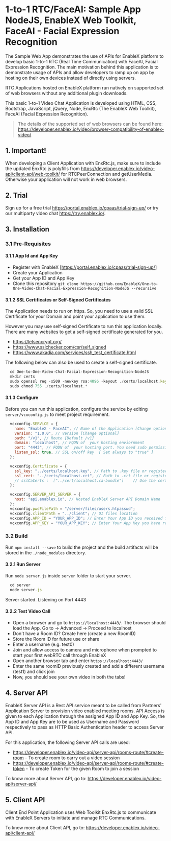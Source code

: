 # 1-to-1 RTC/FaceAI: Sample App NodeJS, EnableX Web Toolkit, FaceAI - Facial Expression Recognition

The Sample Web App demonstrates the use of APIs for EnableX platform to develop basic 1-to-1 RTC (Real Time Communication) with FaceAI, Facial Expression Recognition. The main motivation behind this application is to demonstrate usage of APIs and allow developers to ramp up on app by hosting on their own devices instead of directly using servers.

RTC Applications hosted on EnableX platform run natively on supported set of web browsers without any additional plugin downloads.

This basic 1-to-1 Video Chat Application is developed using HTML, CSS, Bootstrap, JavaScript, jQuery, Node, EnxRtc (The EnableX Web Toolkit), FaceAI (Facial Expression Recognition).

> The details of the supported set of web browsers can be found here:
> https://developer.enablex.io/video/browser-compatibility-of-enablex-video/


## 1. Important!

When developing a Client Application with EnxRtc.js, make sure to include the updated EnxRtc.js polyfills from https://developer.enablex.io/video-api/client-api/web-toolkit/ for RTCPeerConnection and getUserMedia. Otherwise your application will not work in web browsers.


## 2. Trial

Sign up for a free trial https://portal.enablex.io/cpaas/trial-sign-up/ or try our multiparty video chat https://try.enablex.io/.


## 3. Installation

### 3.1 Pre-Requisites

#### 3.1.1 App Id and App Key

- Register with EnableX [https://portal.enablex.io/cpaas/trial-sign-up/]
- Create your Application
- Get your App ID and App Key
- Clone this repository `git clone https://github.com/EnableX/One-to-One-Video-Chat-Facial-Expression-Recognition-NodeJS --recursive`

#### 3.1.2 SSL Certificates or Self-Signed Certificates

The Application needs to run on https. So, you need to use a valid SSL Certificate for your Domain and point your application to use them.

However you may use self-signed Certificate to run this application locally. There are many websites to get a self-signed certificate generated for you.

- https://letsencrypt.org/
- https://www.sslchecker.com/csr/self_signed
- https://www.akadia.com/services/ssh_test_certificate.html

The following below can also be used to create a self-signed certificate.

```javascript
  cd One-to-One-Video-Chat-Facial-Expression-Recognition-NodeJS
  mkdir certs
  sudo openssl req -x509 -newkey rsa:4096 -keyout ./certs/localhost.key -out ./certs/localhost.crt -days 10000 -nodes
  sudo chmod 755 ./certs/localhost.*
```

#### 3.1.3 Configure

Before you can run this application, configure the service by editing `server/vcxconfig.js` to meet project requirement.

```javascript
  vcxconfig.SERViCE = {
    name: "EnableX - FaceAI", // Name of the Application [Change optional]
    version: "1.0.0", // Version [Change optional]
    path: "/v1", // Route [Default /v1]
    domain: "localhost", // FQDN of  your hosting enviornment
    port: "4443", // FQDN of  your hosting port. You need sudo permission if you want to use standard 443
    listen_ssl: true, // SSL on/off key  [ Set always to "true" ]
  };

  vcxconfig.Certificate = {
    ssl_key: "../certs/localhost.key", // Path to .key file or registered key
    ssl_cert: "../certs/localhost.crt", // Path to .crt file or registered crt
    // sslCaCerts :  ["../cert/localhost.ca-bundle"]    // Use the certificate CA[chain] [self signed or registered]
  };

  vcxconfig.SERVER_API_SERVER = {
    host: "api.enablex.io", // Hosted EnableX Server API Domain Name
  };
  vcxconfig.pwdFilePath = "/server/files/users.htpasswd";
  vcxconfig.clientPath = "../client"; // UI files location
  vcxconfig.APP_ID = "YOUR_APP_ID"; // Enter Your App ID you received from registered email
  vcxconfig.APP_KEY = "YOUR_APP_KEY"; // Enter Your App Key you have received from registered email
```

### 3.2 Build

Run `npm install --save` to build the project and the build artifacts will be stored in the `./node_modules` directory.

#### 3.2.1 Run Server

Run `node server.js` inside `server` folder to start your server.
```javascript
  cd server
  node server.js
```
Server started. Listening on Port 4443

#### 3.2.2 Test Video Call

- Open a browser and go to `https://localhost:4443/`. The browser should load the App. Go to -> Advanced -> Proceed to localhost
- Don't have a Room ID? Create here (create a new RoomID)
- Store the Room ID for future use or share
- Enter a username (e.g. test0)
- Join and allow access to camera and microphone when prompted to start your first webRTC call through EnableX
- Open another browser tab and enter `https://localhost:4443/`
- Enter the same roomID previously created and add a different username (test1) and click join
- Now, you should see your own video in both the tabs!

## 4. Server API

EnableX Server API is a Rest API service meant to be called from Partners' Application Server to provision video enabled
meeting rooms. API Access is given to each Application through the assigned App ID and App Key. So, the App ID and App Key
are to be used as Username and Password respectively to pass as HTTP Basic Authentication header to access Server API.

For this application, the following Server API calls are used:
* https://developer.enablex.io/video-api/server-api/rooms-route/#create-room - To create room to carry out a video session
* https://developer.enablex.io/video-api/server-api/rooms-route/#create-token - To create Token for the given Room to join a session

To know more about Server API, go to:
https://developer.enablex.io/video-api/server-api/


## 5. Client API

Client End Point Application uses Web Toolkit EnxRtc.js to communicate with EnableX Servers to initiate and manage RTC Communications.

To know more about Client API, go to:
https://developer.enablex.io/video-api/client-api/
